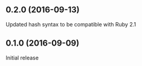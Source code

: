 ## 0.2.0 (2016-09-13)

Updated hash syntax to be compatible with Ruby 2.1

## 0.1.0 (2016-09-09)

Initial release
